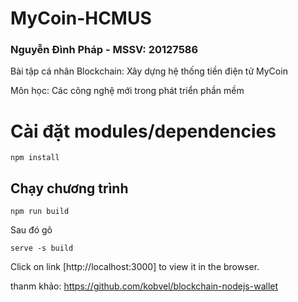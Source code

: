 # MyCoin-HCMUS

### Nguyễn Đình Pháp - MSSV: 20127586

Bài tập cá nhân Blockchain: Xây dựng hệ thống tiền điện tử MyCoin

Môn học: Các công nghệ mới trong phát triển phần mềm

# Cài đặt modules/dependencies

`npm install`

## Chạy chương trình

`npm run build`

Sau đó gõ

`serve -s build`

Click on link [http://localhost:3000] to view it in the browser.

thanm khảo: https://github.com/kobvel/blockchain-nodejs-wallet

